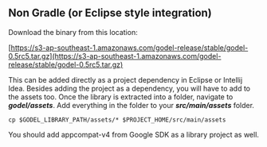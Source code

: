 ## Non Gradle (or Eclipse style integration)

Download the binary from this location:

[https://s3-ap-southeast-1.amazonaws.com/godel-release/stable/godel-0.5rc5.tar.gz](https://s3-ap-southeast-1.amazonaws.com/godel-release/stable/godel-0.5rc5.tar.gz)


This can be added directly as a project dependency in Eclipse or Intellij Idea. Besides adding  the project as a dependency, you will have to add to the assets too. Once the library is extracted into a folder, navigate to ***godel/assets***. Add everything in the folder to your ***src/main/assets*** folder.

```
cp $GODEL_LIBRARY_PATH/assets/* $PROJECT_HOME/src/main/assets
```

You should add appcompat-v4 from Google SDK as a library project as well.
